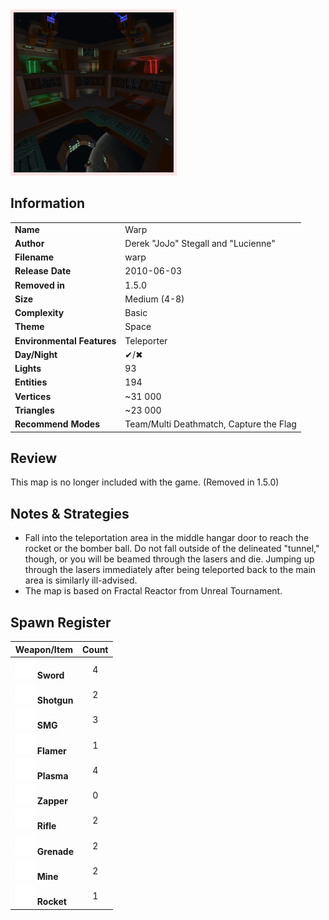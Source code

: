 <img style='border:5px solid #ffe0e0e0' src="../images/maps-old/warp.png" width="256px" />

## Information

|                            |                                           |
|----------------------------|-------------------------------------------|
| **Name**                   | Warp                                      |
| **Author**                 | Derek "JoJo" Stegall and "Lucienne"       |
| **Filename**               | warp                                      |
| **Release Date**           | 2010-06-03                                |
| **Removed in**             | 1.5.0                                     |
| **Size**                   | Medium (4-8)                              |
| **Complexity**             | Basic                                     |
| **Theme**                  | Space                                     |
| **Environmental Features** | Teleporter                                |
| **Day/Night**              | ✔/✖                                      |
| **Lights**                 | 93                                        |
| **Entities**               | 194                                       |
| **Vertices**               | ~31 000                                   |
| **Triangles**              | ~23 000                                   |
| **Recommend Modes**        | Team/Multi Deathmatch, Capture the Flag   |

## Review

This map is no longer included with the game. (Removed in 1.5.0)

## Notes & Strategies

- Fall into the teleportation area in the middle hangar door to reach the rocket or the bomber ball. Do not fall outside of the delineated "tunnel," though, or you will be beamed through the lasers and die. Jumping up through the lasers immediately after being teleported back to the main area is similarly ill-advised.
- The map is based on Fractal Reactor from Unreal Tournament.

## Spawn Register

| Weapon/Item                                                         | Count |
|---------------------------------------------------------------------|:-----:|
| <img src="../images/weapons/sword.png" width="32px"/> **Sword**     |   4   |
| <img src="../images/weapons/shotgun.png" width="32px"/> **Shotgun** |   2   |
| <img src="../images/weapons/smg.png" width="32px"/> **SMG**         |   3   |
| <img src="../images/weapons/flamer.png" width="32px"/> **Flamer**   |   1   |
| <img src="../images/weapons/plasma.png" width="32px"/> **Plasma**   |   4   |
| <img src="../images/weapons/zapper.png" width="32px"/> **Zapper**   |   0   |
| <img src="../images/weapons/rifle.png" width="32px"/> **Rifle**     |   2   |
| <img src="../images/weapons/grenade.png" width="32px"/> **Grenade** |   2   |
| <img src="../images/weapons/mine.png" width="32px"/> **Mine**       |   2   |
| <img src="../images/weapons/rocket.png" width="32px"/> **Rocket**   |   1   |
